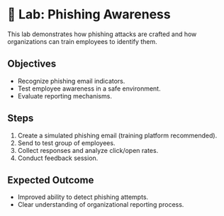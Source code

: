 # 🧪 Lab: Phishing Awareness

This lab demonstrates how phishing attacks are crafted and how organizations can train employees to identify them.

## Objectives
- Recognize phishing email indicators.  
- Test employee awareness in a safe environment.  
- Evaluate reporting mechanisms.  

## Steps
1. Create a simulated phishing email (training platform recommended).  
2. Send to test group of employees.  
3. Collect responses and analyze click/open rates.  
4. Conduct feedback session.  

## Expected Outcome
- Improved ability to detect phishing attempts.  
- Clear understanding of organizational reporting process.  
